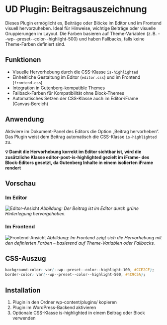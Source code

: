 # UD Plugin: Beitragsauszeichnung

Dieses Plugin ermöglicht es, Beiträge oder Blöcke im Editor und im Frontend visuell hervorzuheben. Ideal für Hinweise, wichtige Beiträge oder visuelle Gruppierungen im Layout.
Die Farben basieren auf Theme-Variablen (z. B. --wp--preset--color--highlight-500) und haben Fallbacks, falls keine Theme-Farben definiert sind.

## Funktionen

- Visuelle Hervorhebung durch die CSS-Klasse `is-highlighted`
- Einheitliche Gestaltung im Editor (`editor.css`) und im Frontend (`frontend.css`)
- Integration in Gutenberg-kompatible Themes
- Fallback-Farben für Kompatibilität ohne Block-Themes
- Automatisches Setzen der CSS-Klasse auch im Editor‑iFrame (Canvas‑Bereich)

## Anwendung

Aktiviere im Dokument-Panel des Editors die Option „Beitrag hervorheben“.
Das Plugin weist dem Beitrag automatisch die CSS-Klasse `is-highlighted` zu.

**💡 Damit die Hervorhebung korrekt im Editor sichtbar ist, wird die zusätzliche Klasse editor-post-is-highlighted gezielt im iFrame‑<body> des Block-Editors gesetzt, da Gutenberg Inhalte in einem isolierten iFrame rendert**

## Vorschau

### Im Editor

![Editor-Ansicht](./assets/beitragsauszeichnung_editor.png)
*Abbildung: Der Beitrag ist im Editor durch grüne Hinterlegung hervorgehoben.*

### Im Frontend

![Frontend-Ansicht](./assets/beitragsauszeichnung_frontend.png)
*Abbildung: Im Frontend zeigt sich die Hervorhebung mit den definierten Farben – basierend auf Theme-Variablen oder Fallbacks.*

## CSS-Auszug

```css
background-color: var(--wp--preset--color--highlight-100, #CCE2CF);
border-color: var(--wp--preset--color--highlight-500, #4C9C5A);
```

## Installation

1. Plugin in den Ordner wp-content/plugins/ kopieren
2. Plugin im WordPress-Backend aktivieren
3. Optionale CSS-Klasse is-highlighted in einem Beitrag oder Block verwenden

<!--
Interne Verwendung:
Eingesetzt in den Projekten
- illgau.ch
- schule.illgau.ch
- bbzg.ch
-->
